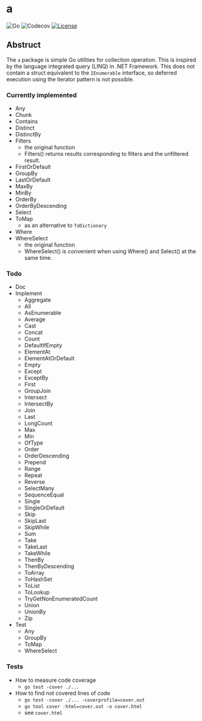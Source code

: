# a

<!-- coverage color = red ＜ 65% ≦ yellow ＜ 85%　≦ green -->

![Go](https://img.shields.io/badge/-Go-76E1FE.svg?logo=go&style=plastic)
![Codecov](https://img.shields.io/badge/coverage-87.4%-green)
[![License](https://img.shields.io/badge/license-MIT-blue)](https://github.com/Moiterika/a/blob/main/LICENSE)

## Abstruct

The `a` package is simple Go utilities for collection operation. 
This is inspired by the language integrated query (LINQ) in .NET Framework. 
This does not contain a struct equivalent to the `IEnumerable` interface, so deferred execution using the iterator pattern is not possible. 

### Currently implemented

- Any
- Chunk
- Contains
- Distinct
- DistinctBy
- Filters
  - the original function
  - Filters() returns results corresponding to filters and the unfiltered result.
- FirstOrDefault
- GroupBy
- LastOrDefault
- MaxBy
- MinBy
- OrderBy
- OrderByDescending
- Select
- ToMap
  - as an alternative to `ToDictionary`
- Where
- WhereSelect
  - the original function
  - WhereSelect() is convenient when using Where() and Select() at the same time.

### Todo

- Doc
- Implement
  - Aggregate
  - All
  - AsEnumerable
  - Average
  - Cast
  - Concat
  - Count
  - DefaultIfEmpty
  - ElementAt
  - ElementAtOrDefault
  - Empty
  - Except
  - ExceptBy
  - First
  - GroupJoin
  - Intersect
  - IntersectBy
  - Join
  - Last
  - LongCount
  - Max
  - Min
  - OfType
  - Order
  - OrderDescending
  - Prepend
  - Range
  - Repeat
  - Reverse
  - SelectMany
  - SequenceEqual
  - Single
  - SingleOrDefault
  - Skip
  - SkipLast
  - SkipWhile
  - Sum
  - Take
  - TakeLast
  - TakeWhile
  - ThenBy
  - ThenByDescending
  - ToArray
  - ToHashSet
  - ToList
  - ToLookup
  - TryGetNonEnumeratedCount
  - Union
  - UnionBy
  - Zip
- Test
  - Any
  - GroupBy
  - ToMap
  - WhereSelect

### Tests

- How to measure code coverage
  - `go test -cover ./...`
- How to find not covered lines of code
  - `go test -cover ./... -coverprofile=cover.out`
  - `go tool cover -html=cover.out -o cover.html`
  - see `cover.html`
